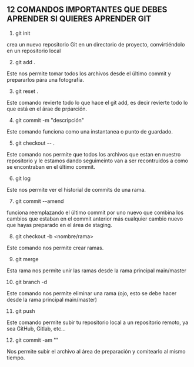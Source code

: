 ## 12 COMANDOS IMPORTANTES QUE DEBES APRENDER SI QUIERES APRENDER GIT

1. git init

crea un nuevo repositorio Git en un directorio de proyecto, convirtiéndolo en un repositorio local

2. git add .

Este nos permite tomar todos los archivos desde el último commit y prepararlos pára una fotografía.

3. git reset .

Este comando revierte todo lo que hace el git add, es decir revierte todo lo que está en el árae de prṕarción.

4. git commit -m "descripción"

Este comando funciona como una instantanea o punto de guardado.

5. git checkout -- .

Este comando nos permite que todos los archivos que estan en nuestro repositorio y le estamos dando seguimeinto van a ser recontruidos a como se encontraban en el último commit.

6. git log

Este nos permite ver el historial de commits de una rama.

7. git commit --amend

funciona reemplazando el último commit por uno nuevo que combina los cambios que estaban en el commit anterior más cualquier cambio nuevo que hayas preparado en el área de staging.

8. git checkout -b <nombre/rama>

Este comando nos permite crear ramas.

9. git merge

Esta rama nos permite unir las ramas desde la rama principal main/master

10. git branch -d <nombre-rama>

Este comando nos permite eliminar una rama (ojo, esto se debe hacer desde la rama principal main/master)

11. git push

Este comando permite subir tu repositorio local a un repositorio remoto, ya sea GitHub, Gitlab, etc...

12. git commit -am ""

Nos permite subir el archivo al área de preparación y comitearlo al mismo tiempo.